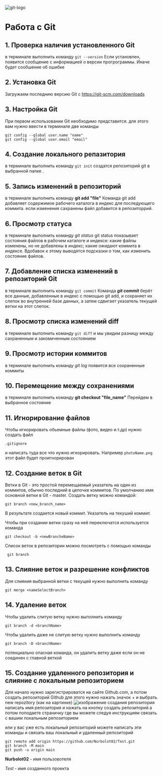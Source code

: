 ![git-logo](GitLogo.png)
# Работа с Git
## 1. Проверка наличия установленного Git
в терминале выполнить команду `git --version`
Если установлен, появится сообщение с информацией о версии прогрограммы. Иначе будет сообшение об ошибке

## 2. Установка Git
Загружаем последнию версию  Git с https://git-scm.com/downloads

## 3. Настройка Git 
При первом использовании Git  необходимо представится. для этого вам нужно ввести в терминале две команды
```
git config --global user.name "name"
git config --global user.email "email"
```

## 4. Создание локального репазитория
 в терминале выполнить команду `git init`
 создатся репозиторий git в выбранной папке .

 ## 5. Запись изменений в репозиторий
 в терминале выполнить команду 
 __git add "file"__
 Команда git add добавляет содержимое рабочего каталога в индекс для последующего коммита.
 если изменения сахранены файл добавится в репозиторрий.

## 6. Просмотр статуса 
 в терминале выполнить команду _git status_
 git status показывает состояния файлов в рабочем каталоге и индексе: какие файлы изменены, но не добавлены в индекс; какие ожидают коммита в индексе. Вдобавок к этому выводятся подсказки о том, как изменить состояние файлов.

 ## 7. Добавление списка изменений в репозиторий Git
 в терминале выполнить команду `git commit`
 Команда _**git commit**_  берёт все данные, добавленные в индекс с помощью git add, и сохраняет их слепок во внутренней базе данных, а затем сдвигает указатель текущей ветки на этот слепок.

## 8. Просмотр списка изменений diff
 в терминале выполнить команду `git diff`
и мы увидим разницу между сахраненным и закомиченным состоянием

## 9. Просмотр истории коммитов 
 в терминале выполнить команду *git log*
 появится все сохраненные коммиты 

 ## 10. Перемещение между сохранениями
 в терминале выполнить команду **git checkout "file_name"**
 Перейдем в выбранное состояние 

## 11. Игнорирование файлов 
Чтобы игнорировать обьемные файлы (фото, видео и.т.др) нужно создать файл 
```
.gitignore
```
и написать туда все что нужно игнорировать.
Например `photoName.png`
этот файл будет проигнорирован


## 12. Создание веток в Git 
Ветки в Git - это простой перемещаемый указатель на один из коммитов, обычно последний в цепочке коммитов. По умолчанию имя основной ветки в Git - master.
Создать ветку можно командой: 
```
git branch <new_branch_name>
```
В результате создается новый коммит.
Указатель на текуший коммит.

Чтобы при создании ветки сразу на неё переключатся используется команда
 ````
 git checkout -b <newBrancheName>
````
Список веток в репозитории можно посмотреть с помощью команды 
```
 git branch 
 ```

## 13. Слияние веток и разрешение конфликтов

Для слияния выбранной ветки  с текущей нужно выполнить команду 
```
git merge <nameSelectBranch>
```

## 14. Удаление веток 
Чтобы удалить слитую ветку нужно выполнить команду 
```
git branch -d <branchName>
```
Чтобы удалить даже не слитую ветку нужно выполнить команду 
```
git branch -D <branchName>
```
потенциально опасная команда, он удалить ветку даже если он не соединен с главной веткой

## 15. Создание удаленного репозитория и слияние с локальным репозиторием
Для начало нужно зарегистрироватся на сайте Github.com, а потом создать репозиторий Github 
для этого нужно нажать значок + и выбрать new repozitory (как на картинке)
![изображение создания репозитория](Igit.png)
написать имя репозитория и нажать на кнопку создать репозиторий
а потом поподаете страничку где вы можете следуя инструкциям связать с вашим локальным репозиторием

или у вас уже есть локальный репозиторий  можете написать эти команды и связать ваш локальный и удаленный репозиторий


```
git remote add origin https://github.com/Nurbolot02/Test.git
git branch -M main
git push -u origin main
```

**Nurbolot02** - имя пользовотеля

*Test* - имя созданного проекта






 


